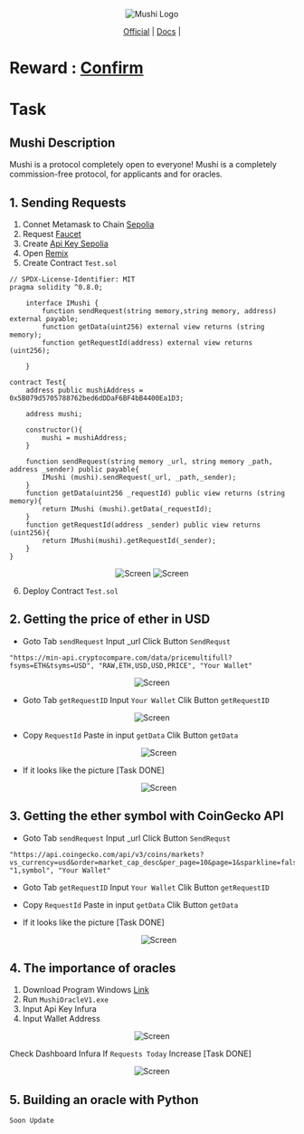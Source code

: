 <p align="center">
  <img src="https://mushi.network/wp-content/uploads/2023/07/cropped-Black-And-White-Modern-Vintage-Retro-Brand-Logo-1.jpg" alt="Mushi Logo">
</p>

<p align="center">
  <a href="https://mushi.network/">Official</a> |
  <a href="https://mushi.network/docs/">Docs</a> |
</p>

<p align="center">
  <h1>Reward :   <a href="https://mushi.network/docs/airdrop-and-beta-phase-of-the-mushi-protocol/">Confirm</a></h1>
</p>

<p align="center">
  <h1>Task</h1>
</p>

## Mushi Description
Mushi is a protocol completely open to everyone!
Mushi is a completely commission-free protocol, for applicants and for oracles.

## 1. Sending Requests
1. Connet Metamask to Chain <a href="https://chainlist.org/chain/11155111">Sepolia</a>
2. Request <a href="https://faucets.chain.link/">Faucet</a>
3. Create <a href="https://www.infura.io/">Api Key Sepolia</a>
4. Open <a href="https://remix.ethereum.org">Remix</a>
5. Create Contract `Test.sol`
```
// SPDX-License-Identifier: MIT
pragma solidity ^0.8.0;

    interface IMushi {
        function sendRequest(string memory,string memory, address) external payable;
        function getData(uint256) external view returns (string memory);
        function getRequestId(address) external view returns (uint256);

    }

contract Test{
    address public mushiAddress = 0x5B079d5705788762bed6dDDaF6BF4bB4400Ea1D3;

    address mushi;

    constructor(){
        mushi = mushiAddress;
    }

    function sendRequest(string memory _url, string memory _path, address _sender) public payable{
        IMushi (mushi).sendRequest(_url, _path,_sender);
    }
    function getData(uint256 _requestId) public view returns (string memory){
        return IMushi (mushi).getData(_requestId);
    }
    function getRequestId(address _sender) public view returns (uint256){
        return IMushi(mushi).getRequestId(_sender);
    }
}

```

<p align="center">
  <img src="https://i.ibb.co/JKPRd8f/1.png" alt="Screen">
  <img src="https://i.ibb.co/z75C0my/3.png" alt="Screen">
</p>

6. Deploy Contract `Test.sol`

## 2. Getting the price of ether in USD

  - Goto Tab `sendRequest` Input _url Click Button `SendRequst` 
  ```
  "https://min-api.cryptocompare.com/data/pricemultifull?fsyms=ETH&tsyms=USD", "RAW,ETH,USD,USD,PRICE", "Your Wallet"
  ```
  <p align="center">
  <img src="https://i.ibb.co/17QpSj0/1.png" alt="Screen">
  </p>
  
 - Goto Tab `getRequestID` Input `Your Wallet` Clik Button `getRequestID`
  <p align="center">
  <img src="https://i.ibb.co/qyxJBQd/2.png" alt="Screen">
  </p>
  
- Copy `RequestId` Paste in input `getData` Clik Button `getData`
  <p align="center">
  <img src="https://i.ibb.co/7YgKQvh/5.png" alt="Screen">
  </p>
  
- If it looks like the picture [Task DONE]
  <p align="center">
  <img src="https://i.ibb.co/xYRsWX0/9.png" alt="Screen">
  </p>

## 3. Getting the ether symbol with CoinGecko API

  - Goto Tab `sendRequest` Input _url Click Button `SendRequst` 
  ```
  "https://api.coingecko.com/api/v3/coins/markets?vs_currency=usd&order=market_cap_desc&per_page=10&page=1&sparkline=false&locale=en", "1,symbol", "Your Wallet"
  ```
  
 - Goto Tab `getRequestID` Input `Your Wallet` Clik Button `getRequestID`

- Copy `RequestId` Paste in input `getData` Clik Button `getData`
  
- If it looks like the picture [Task DONE]
  <p align="center">
  <img src="https://i.ibb.co/ss6PxfW/7.png" alt="Screen">
  </p>

## 4. The importance of oracles
1. Download Program Windows <a href="https://www.mediafire.com/file/nefidw4g0ar04ag/MushiSepoliaOracleV1.zip/file)https://www.mediafire.com/file/nefidw4g0ar04ag/MushiSepoliaOracleV1.zip/file">Link</a>
2. Run `MushiOracleV1.exe`
3. Input Api Key Infura
4. Input Wallet Address

<p align="center">
  <img src="https://i.ibb.co/QCScxyr/Capture.png" alt="Screen">
</p>   

Check Dashboard Infura If `Requests Today` Increase [Task DONE]

<p align="center">
  <img src="https://i.ibb.co/ydVMMmy/9.png" alt="Screen">
</p>

## 5. Building an oracle with Python
`Soon Update`

   
